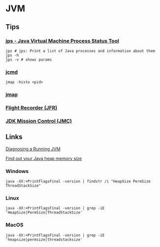 # JVM

## Tips

### [jps - Java Virtual Machine Process Status Tool](https://docs.oracle.com/javase/7/docs/technotes/tools/share/jps.html)

```
jps # jps: Print a list of Java processes and information about them
jps -h
jps -v # shows params
```

### [jcmd](https://docs.oracle.com/en/java/javase/11/tools/jcmd.html#GUID-59153599-875E-447D-8D98-0078A5778F05)

```
jmap -histo <pid>
```

### [jmap](https://docs.oracle.com/en/java/javase/11/tools/jmap.html#GUID-D2340719-82BA-4077-B0F3-2803269B7F41)


### [Flight Recorder (JFR)](https://docs.oracle.com/en/java/javase/11/troubleshoot/diagnostic-tools.html#GUID-D38849B6-61C7-4ED6-A395-EA4BC32A9FD6)


### [JDK Mission Control (JMC)](https://docs.oracle.com/en/java/javase/11/troubleshoot/diagnostic-tools.html#GUID-3FA1CF76-96FA-41A6-8F38-DC83171EE834)



## Links

[Diagnosing a Running JVM](https://www.baeldung.com/running-jvm-diagnose)

[Find out your Java heap memory size](https://github.com/andrzejsydor/psc/issues/55)

### Windows

```
java -XX:+PrintFlagsFinal -version | findstr /i "HeapSize PermSize ThreadStackSize"
````

### Linux

```
java -XX:+PrintFlagsFinal -version | grep -iE 'HeapSize|PermSize|ThreadStackSize'
```

### MacOS

```
java -XX:+PrintFlagsFinal -version | grep -iE 'heapsize|permsize|threadstacksize'
```
